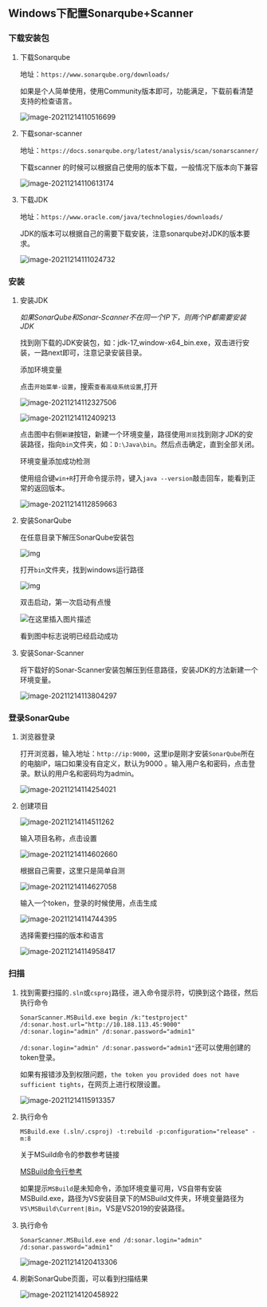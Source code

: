 ## Windows下配置Sonarqube+Scanner

### 下载安装包

1. 下载Sonarqube

   地址：`https://www.sonarqube.org/downloads/`

   如果是个人简单使用，使用Community版本即可，功能满足，下载前看清楚支持的检查语言。

   ![image-20211214110516699](C:\Users\chendx36743\AppData\Roaming\Typora\typora-user-images\image-20211214110516699.png)

2. 下载sonar-scanner

   地址：`https://docs.sonarqube.org/latest/analysis/scan/sonarscanner/`

   下载scanner 的时候可以根据自己使用的版本下载，一般情况下版本向下兼容

   ![image-20211214110613174](C:\Users\chendx36743\AppData\Roaming\Typora\typora-user-images\image-20211214110613174.png)

3. 下载JDK

   地址：`https://www.oracle.com/java/technologies/downloads/`

   JDK的版本可以根据自己的需要下载安装，注意sonarqube对JDK的版本要求。

   ![image-20211214111024732](C:\Users\chendx36743\AppData\Roaming\Typora\typora-user-images\image-20211214111024732.png)

### 安装

1. 安装JDK

   *如果SonarQube和Sonar-Scanner不在同一个IP下，则两个IP都需要安装JDK*

   找到刚下载的JDK安装包，如：jdk-17_window-x64_bin.exe，双击进行安装，一路next即可，注意记录安装目录。

   添加环境变量

   点击`开始菜单-设置`，搜索`查看高级系统设置`,打开

   ![image-20211214112327506](C:\Users\chendx36743\AppData\Roaming\Typora\typora-user-images\image-20211214112327506.png)

   ![image-20211214112409213](C:\Users\chendx36743\AppData\Roaming\Typora\typora-user-images\image-20211214112409213.png)

   点击图中右侧`新建`按钮，新建一个环境变量，路径使用`浏览`找到刚才JDK的安装路径，指向`bin`文件夹，如：`D:\Java\bin`。然后点击确定，直到全部关闭。

   环境变量添加成功检测

   使用组合键`win+R`打开命令提示符，键入`java --version`敲击回车，能看到正常的返回版本。

   ![image-20211214112859663](C:\Users\chendx36743\AppData\Roaming\Typora\typora-user-images\image-20211214112859663.png)

2. 安装SonarQube

   在任意目录下解压SonarQube安装包

   ![img](https://img-blog.csdnimg.cn/20191017173158838.png?x-oss-process=image/watermark,type_ZmFuZ3poZW5naGVpdGk,shadow_10,text_aHR0cHM6Ly9ibG9nLmNzZG4ubmV0L3FxXzIyNjYwMDkz,size_16,color_FFFFFF,t_70)

   打开`bin`文件夹，找到windows运行路径

   ![img](https://img-blog.csdnimg.cn/20191017174540854.png?x-oss-process=image/watermark,type_ZmFuZ3poZW5naGVpdGk,shadow_10,text_aHR0cHM6Ly9ibG9nLmNzZG4ubmV0L3FxXzIyNjYwMDkz,size_16,color_FFFFFF,t_70)

   双击启动，第一次启动有点慢

   ![在这里插入图片描述](https://img-blog.csdnimg.cn/20191017174648768.png?x-oss-process=image/watermark,type_ZmFuZ3poZW5naGVpdGk,shadow_10,text_aHR0cHM6Ly9ibG9nLmNzZG4ubmV0L3FxXzIyNjYwMDkz,size_16,color_FFFFFF,t_70)

   看到图中标志说明已经启动成功

3. 安装Sonar-Scanner

   将下载好的Sonar-Scanner安装包解压到任意路径，安装JDK的方法新建一个环境变量。

   ![image-20211214113804297](C:\Users\chendx36743\AppData\Roaming\Typora\typora-user-images\image-20211214113804297.png)

### 登录SonarQube

1. 浏览器登录

   打开浏览器，输入地址：`http://ip:9000`，这里ip是刚才安装`SonarQube`所在的电脑IP，端口如果没有自定义，默认为9000 。输入用户名和密码，点击登录。默认的用户名和密码均为admin。

   ![image-20211214114254021](C:\Users\chendx36743\AppData\Roaming\Typora\typora-user-images\image-20211214114254021.png)

2. 创建项目

   ![image-20211214114511262](C:\Users\chendx36743\AppData\Roaming\Typora\typora-user-images\image-20211214114511262.png)

   输入项目名称，点击设置

   ![image-20211214114602660](C:\Users\chendx36743\AppData\Roaming\Typora\typora-user-images\image-20211214114602660.png)

   根据自己需要，这里只是简单自测

   ![image-20211214114627058](C:\Users\chendx36743\AppData\Roaming\Typora\typora-user-images\image-20211214114627058.png)

   输入一个token，登录的时候使用，点击生成

   ![image-20211214114744395](C:\Users\chendx36743\AppData\Roaming\Typora\typora-user-images\image-20211214114744395.png)

   选择需要扫描的版本和语言

   ![image-20211214114958417](C:\Users\chendx36743\AppData\Roaming\Typora\typora-user-images\image-20211214114958417.png)

   

### 扫描

1. 找到需要扫描的`.sln`或`csproj`路径，进入命令提示符，切换到这个路径，然后执行命令

   ```shell
   SonarScanner.MSBuild.exe begin /k:"testproject" /d:sonar.host.url="http://10.188.113.45:9000" /d:sonar.login="admin" /d:sonar.password="admin1"
   ```

   `/d:sonar.login="admin" /d:sonar.password="admin1"`还可以使用创建的token登录。

   如果有报错涉及到权限问题，`the token you provided does not have sufficient tights`，在网页上进行权限设置。

   ![image-20211214115913357](C:\Users\chendx36743\AppData\Roaming\Typora\typora-user-images\image-20211214115913357.png)

2. 执行命令

   ```shell
   MSBuild.exe (.sln/.csproj) -t:rebuild -p:configuration="release" -m:8
   ```

   关于MSuild命令的参数参考链接

   [MSBuild命令行参考](https://docs.microsoft.com/zh-cn/visualstudio/msbuild/msbuild-command-line-reference?view=vs-2022)

   如果提示`MSBuild`是未知命令，添加环境变量可用，VS自带有安装MSBuild.exe，路径为VS安装目录下的MSBuild文件夹，环境变量路径为`VS\MSBuild\Current|Bin`，VS是VS2019的安装路径。

3. 执行命令

   ```shell
   SonarScanner.MSBuild.exe end /d:sonar.login="admin" /d:sonar.password="admin1"
   ```

   ![image-20211214120413306](C:\Users\chendx36743\AppData\Roaming\Typora\typora-user-images\image-20211214120413306.png)

4. 刷新SonarQube页面，可以看到扫描结果

   ![image-20211214120458922](C:\Users\chendx36743\AppData\Roaming\Typora\typora-user-images\image-20211214120458922.png)


